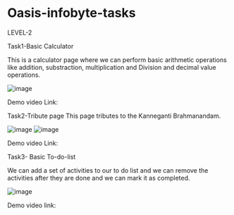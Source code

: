 # Oasis-infobyte-tasks

LEVEL-2

Task1-Basic Calculator

This is a calculator page where we can perform basic arithmetic operations like addition, substraction, multiplication and Division and decimal value operations.

![image](https://www.linkpicture.com/q/Screenshot-10_13.png)

Demo video Link:





Task2-Tribute page
This page tributes to the Kanneganti Brahmanandam.

![image](https://www.linkpicture.com/q/Screenshot-16_8.png)
![image](https://www.linkpicture.com/q/Screenshot-17_10.png)


Demo video Link:





Task3- Basic To-do-list

We can add a set of activities to our to do list and we can remove the activities after they are done and we can mark it as completed.

![image](https://www.linkpicture.com/q/Screenshot-8_17.png)

Demo video link:
